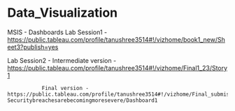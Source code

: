 # Data_Visualization
MSIS - Dashboards
Lab Session1 - https://public.tableau.com/profile/tanushree3514#!/vizhome/book1_new/Sheet3?publish=yes

Lab Session2 - Intermediate version - https://public.tableau.com/profile/tanushree3514#!/vizhome/Final1_23/Story1

               Final version - https://public.tableau.com/profile/tanushree3514#!/vizhome/Final_submission-Securitybreachesarebecomingmoresevere/Dashboard1
